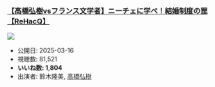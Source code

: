 ### [【高橋弘樹vsフランス文学者】ニーチェに学べ！結婚制度の罠【ReHacQ】](https://www.youtube.com/watch?v=iu7EmzThr-8)
[![](https://img.youtube.com/vi/iu7EmzThr-8/sddefault.jpg)](https://www.youtube.com/watch?v=iu7EmzThr-8)
-   公開日: 2025-03-16
-   視聴数: 81,521
-   **いいね数: 1,804**
-   出演者: 鈴木隆美, [高橋弘樹](/rehacq_fan/people/高橋弘樹 "wikilink")
